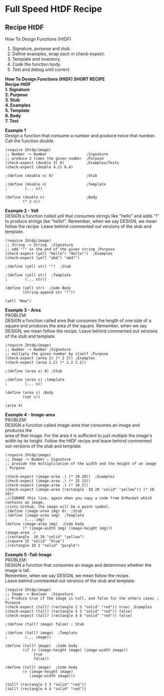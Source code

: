 # Full Speed HtDF Recipe

## **Recipe HtDF**  
How To Design Functions (HtDF)
1. Signature, purpose and stub.
2. Define examples, wrap each in check-expect.
3. Template and inventory.
4. Code the function body.
5. Test and debug until correct

**How To Design Functions (HtDF) SHORT RECIPE**  
**Recipe HtDF**  
**1. Signature**  
**2. Purpose**  
**3. Stub**  
**4. Examples**  
**5. Template**  
**6. Body**  
**7. Test**  

**Example 1**  
Design a function that consume a number and produce twice that number. Call the function double.  
```racket
(require 2htdp/image)
;; Number -> Number                  ;Signature
;; produce 2 times the given number  ;Purpose
(check-expect (double 3) 6)          ;Examples/Tests
(check-expect (double 4.2) 8.4)

;(define (double n) 0)               ;Stub 

;(define (double n)                  ;Template
;        (... n))

(define (double n)                   ;Body
        (* 2 n))
```

**Example 2 - Yell**  
DESIGN a function called yell that consumes strings like "hello" and adds "!" to produce strings like "hello!".
Remember, when we say DESIGN, we mean follow the recipe. 
Leave behind commented out versions of the stub and template.  
```racket
(require 2htdp/image)
;; String -> String  ;Signature
;; add "!" in the end of the given string ;Purpose
(check-expect (yell "Hello") "Hello!")  ;Examples
(check-expect (yell "abd") "abd!")

;(define (yell str) "")  ;Stub

;(define (yell str)  ;Template
;        (... str))

(define (yell str)  ;Code Body
        (string-append str "!"))

(yell "Wow")
```
**Example 3 - Area**  
PROBLEM:  
DESIGN a function called area that consumes the length of one side of a square and produces the area of the square. 
Remember, when we say DESIGN, we mean follow the recipe. Leave behind commented out versions of the stub and template.  
```racket
(require 2htdp/image)
;; Number -> Number ;Signature
;; multiply the given number by itself ;Purpose
(check-expect (area 2) (* 2 2)) ;Examples
(check-expect (area 2.2) (* 2.2 2.2))

;(define (area s) 0) ;Stub

;(define (area s) ;template
;        (... s))

(define (area s) ;Body
        (sqr s))

(area 4)
```
**Example 4 - Image-area**   
PROBLEM:  
DESIGN a function called image-area that consumes an image and produces the   
area of that image. For the area it is sufficient to just multiple the image's   
width by its height.  Follow the HtDF recipe and leave behind commented   
out versions of the stub and template.  

```racket
(require 2htdp/image)  
;; Image -> Number ; Signature
;; provide the multiplication of the width and the height of an image ; Purpose

(check-expect (image-area .) (* 10 20))  ;Examples
(check-expect (image-area .) (* 15 15))
(check-expect (image-area .) (* 10 2))
(check-expect (image-area (rectangle  10 20 "solid" "yellow")) (* 10 20))
;//IGNORE this line, again when you copy a code from DrRacket which contains an image, 
//into Github, the image will be a point symbol.                
;(define (image-area img) 0)  ;Stub
;(define (image-area img)  ;Template
;        (... img)
(define (image-area img)  ;Code body
        (* (image-width img) (image-height img)))
(image-area .)
;(rectangle  10 20 "solid" "yellow")
;(square 15 "solid" "blue")
;(rectangle 10 2 "solid" "purple")

```
**Example 5 -Tall-Image**  
PROBLEM:  
DESIGN a function that consumes an image and determines whether the image is tall.  
Remember, when we say DESIGN, we mean follow the recipe.  
Leave behind commented out versions of the stub and template.  
```racket
(require 2htdp/image)
;; Image -> Boolean  ;Signature
;; Produce true if the image is tall, and false for the others cases ; Purpose
(check-expect (tall? (rectangle 2 3 "solid" "red")) true) ;Examples
(check-expect (tall? (rectangle 5 2 "solid" "red")) false)
(check-expect (tall? (rectangle 4 4 "solid" "red")) false)

;(define (tall? image) false) ; Stub

;(define (tall? image)  ;Template
;        (... image))

(define (tall? image)  ;Code body
        (if (> (image-height image) (image-width image))
             true
             false))

(define (tall? image)  ;Code body
        (> (image-height image) 
           (image-width image)))

(tall? (rectangle 2 3 "solid" "red"))
(tall? (rectangle 4 4 "solid" "red"))
```
